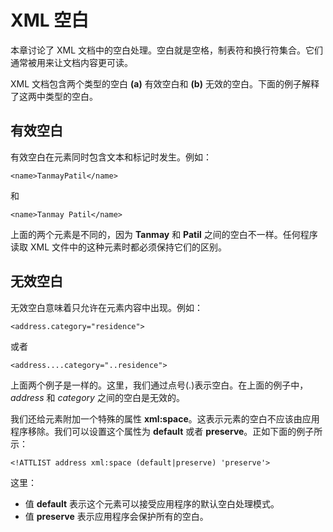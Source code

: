 # XML 空白

本章讨论了 XML 文档中的空白处理。空白就是空格，制表符和换行符集合。它们通常被用来让文档内容更可读。

XML 文档包含两个类型的空白 __(a)__ 有效空白和 __(b)__ 无效的空白。下面的例子解释了这两中类型的空白。

## 有效空白

有效空白在元素同时包含文本和标记时发生。例如：

```
<name>TanmayPatil</name>
```

和

```
<name>Tanmay Patil</name>
```

上面的两个元素是不同的，因为 __Tanmay__ 和 __Patil__ 之间的空白不一样。任何程序读取 XML 文件中的这种元素时都必须保持它们的区别。

## 无效空白

无效空白意味着只允许在元素内容中出现。例如：

```
<address.category="residence">
```

或者

```
<address....category="..residence">
```

上面两个例子是一样的。这里，我们通过点号(.)表示空白。在上面的例子中，_address_ 和 _category_ 之间的空白是无效的。

我们还给元素附加一个特殊的属性 __xml:space__。这表示元素的空白不应该由应用程序移除。我们可以设置这个属性为 __default__ 或者 __preserve__。正如下面的例子所示：

```
<!ATTLIST address xml:space (default|preserve) 'preserve'>
```

这里：

- 值 __default__ 表示这个元素可以接受应用程序的默认空白处理模式。
- 值 __preserve__ 表示应用程序会保护所有的空白。